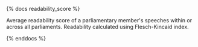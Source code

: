 {% docs readability_score %}

Average readability score of a parliamentary member's speeches within or across all parliaments.
Readability calculated using Flesch-Kincaid index.

{% enddocs %}
